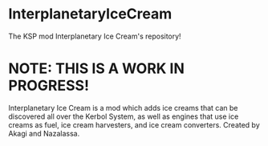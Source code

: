 # InterplanetaryIceCream
The KSP mod Interplanetary Ice Cream's repository!
# NOTE: THIS IS A WORK IN PROGRESS!
Interplanetary Ice Cream is a mod which adds ice creams that can be discovered all over the Kerbol System, as well as engines that use ice creams as fuel, ice cream harvesters, and ice cream converters. 
Created by Akagi and Nazalassa.
